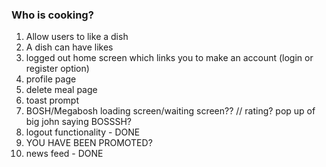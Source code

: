 ### Who is cooking?

1. Allow users to like a dish
2. A dish can have likes
3. logged out home screen which links you to make an account (login or register option)
4. profile page
5. delete meal page
6. toast prompt
7. BOSH/Megabosh loading screen/waiting screen?? // rating? pop up of big john saying BOSSSH?
8. logout functionality - DONE
9. YOU HAVE BEEN PROMOTED?
10. news feed - DONE
